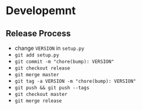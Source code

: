 # Developemnt

## Release Process

- change ``VERSION`` in ``setup.py``
- ``git add setup.py``
- ``git commit -m "chore(bump): VERSION"``
- ``git checkout release``
- ``git merge master``
- ``git tag -a VERSION -m "chore(bump): VERSION"``
- ``git push && git push --tags``
- ``git checkout master``
- ``git merge release``
